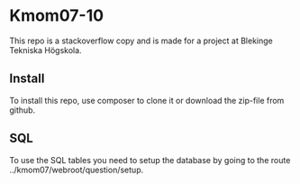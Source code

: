 Kmom07-10
=========

This repo is a stackoverflow copy and is made for a project at Blekinge Tekniska Högskola.

Install
---------

To install this repo, use composer to clone it or download the zip-file from github.

SQL
---------

To use the SQL tables you need to setup the database by going to the route ../kmom07/webroot/question/setup.
